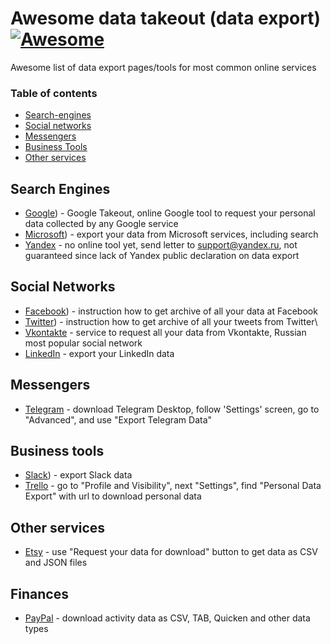 # Awesome data takeout (data export)  [![Awesome](https://cdn.rawgit.com/sindresorhus/awesome/d7305f38d29fed78fa85652e3a63e154dd8e8829/media/badge.svg)](https://github.com/sindresorhus/awesome)

Awesome list of data export pages/tools for most common online services

### Table of contents

* [Search-engines](#search-engines)
* [Social networks](#social-networks)
* [Messengers](#messengers)
* [Business Tools](#business-tools)
* [Other services](#other-services)

## Search Engines

* [Google](https://takeout.google.com)) - Google Takeout, online Google tool to request your personal data collected by any Google service
* [Microsoft](https://account.microsoft.com/privacy/activity-history?view=voice)) - export your data from Microsoft services, including search
* [Yandex](http://yandex.ru) - no online tool yet, send letter to support@yandex.ru, not guaranteed since lack of Yandex public declaration on data export

## Social Networks

* [Facebook](https://www.facebook.com/help/1701730696756992)) - instruction how to get archive of all your data at Facebook
* [Twitter](https://help.twitter.com/en/managing-your-account/how-to-download-your-twitter-archive)) - instruction how to get archive of all your tweets from Twitter\
* [Vkontakte](https://vk.com/data_protection) - service to request all your data from Vkontakte, Russian most popular social network
* [LinkedIn](https://www.linkedin.com/psettings/member-data) - export your LinkedIn data

## Messengers

* [Telegram](https://telegram.org) - download Telegram Desktop, follow 'Settings' screen, go to "Advanced", and use "Export Telegram Data"

## Business tools

* [Slack](https://slack.com/intl/en-fr/help/articles/201658943)) - export Slack data 
* [Trello](https://trello.com) - go to "Profile and Visibility", next "Settings", find "Personal Data Export" with url to download personal data

## Other services

* [Etsy](https://www.etsy.com/your/account/privacy) - use "Request your data for download" button to get data as CSV and JSON files

## Finances
* [PayPal](https://business.paypal.com/merchantdata/consumerHome) - download activity data as CSV, TAB, Quicken and other data types
